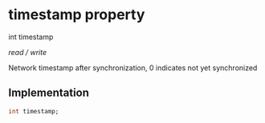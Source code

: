 


# timestamp property







int timestamp
  
_<span class="feature">read / write</span>_



<p>Network timestamp after synchronization, 0 indicates not yet synchronized</p>



## Implementation

```dart
int timestamp;
```







